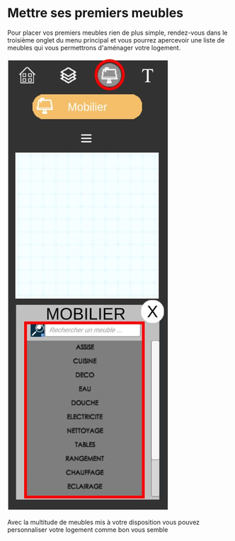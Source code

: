 # Mettre ses premiers meubles

Pour placer vos premiers meubles rien de plus simple, rendez-vous dans le troisième onglet du menu principal et vous pourrez apercevoir une liste de meubles qui vous permettrons d'aménager votre logement.

![Menu des meubles ](../.gitbook/assets/menu3.jpg)

Avec la multitude de meubles mis à votre disposition vous pouvez personnaliser votre logement comme bon vous semble

